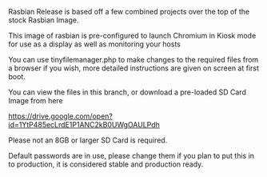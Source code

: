 Rasbian Release is based off a few combined projects over the top of the stock Rasbian Image. 

This image of rasbian is pre-configured to launch Chromium in Kiosk mode for use as a display as well as monitoring your hosts

You can use tinyfilemanager.php to make changes to the required files from a browser if you wish, more detailed instructions are given on screen at first boot. 

You can view the files in this branch, or download a pre-loaded SD Card Image from here

https://drive.google.com/open?id=1YtP485ecLrdE1P1ANC2kB0UWgOAULPdh

Please not an 8GB or larger SD Card is required. 

Default passwords are in use, please change them if you plan to put this in to production, it is considered stable and production ready.
